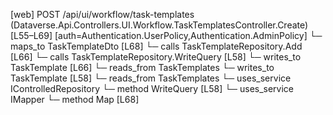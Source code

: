 [web] POST /api/ui/workflow/task-templates  (Dataverse.Api.Controllers.UI.Workflow.TaskTemplatesController.Create)  [L55–L69] [auth=Authentication.UserPolicy,Authentication.AdminPolicy]
  └─ maps_to TaskTemplateDto [L68]
  └─ calls TaskTemplateRepository.Add [L66]
  └─ calls TaskTemplateRepository.WriteQuery [L58]
  └─ writes_to TaskTemplate [L66]
    └─ reads_from TaskTemplates
  └─ writes_to TaskTemplate [L58]
    └─ reads_from TaskTemplates
  └─ uses_service IControlledRepository<TaskTemplate>
    └─ method WriteQuery [L58]
  └─ uses_service IMapper
    └─ method Map [L68]

